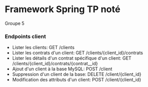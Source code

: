 # Framework Spring TP noté

Groupe 5

### Endpoints client

- Lister les clients: GET /clients
- Lister les contrats d'un client: GET /clients/{client_id}/contrats
- Lister les détails d'un contrat spécifique d'un client: GET /clients/{client_id}/contrats/{contrat__id}
- Ajout d'un client à la base MySQL: POST /client
- Suppression d'un client de la base: DELETE /client/{client_id}
- Modification des attributs d'un client: POST /client/{client_id}